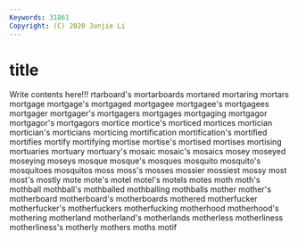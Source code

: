 ```yaml
---
Keywords: 31861
Copyright: (C) 2020 Junjie Li
---
```


# title

Write contents here!!!
rtarboard's 
mortarboards 
mortared 
mortaring 
mortars 
mortgage
mortgage's 
mortgaged 
mortgagee 
mortgagee's 
mortgagees 
mortgager 
mortgager's 
mortgagers 
mortgages 
mortgaging
mortgagor 
mortgagor's 
mortgagors 
mortice 
mortice's 
morticed 
mortices 
mortician 
mortician's 
morticians
morticing 
mortification 
mortification's 
mortified 
mortifies 
mortify 
mortifying 
mortise 
mortise's 
mortised
mortises 
mortising 
mortuaries 
mortuary 
mortuary's 
mosaic 
mosaic's 
mosaics 
mosey 
moseyed
moseying 
moseys 
mosque 
mosque's 
mosques 
mosquito 
mosquito's 
mosquitoes 
mosquitos 
moss
moss's 
mosses 
mossier 
mossiest 
mossy 
most 
most's 
mostly 
mote 
mote's
motel 
motel's 
motels 
motes 
moth 
moth's 
mothball 
mothball's 
mothballed 
mothballing
mothballs 
mother 
mother's 
motherboard 
motherboard's 
motherboards 
mothered 
motherfucker 
motherfucker's 
motherfuckers
motherfucking 
motherhood 
motherhood's 
mothering 
motherland 
motherland's 
motherlands 
motherless 
motherliness 
motherliness's
motherly 
mothers 
moths 
motif 
